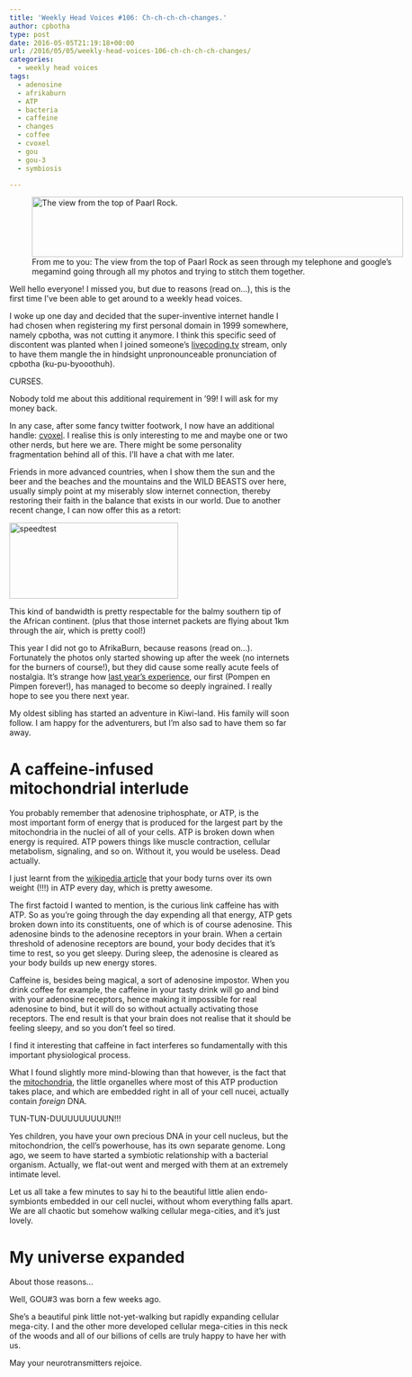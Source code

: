```yaml
---
title: 'Weekly Head Voices #106: Ch-ch-ch-ch-changes.'
author: cpbotha
type: post
date: 2016-05-05T21:19:18+00:00
url: /2016/05/05/weekly-head-voices-106-ch-ch-ch-ch-changes/
categories:
  - weekly head voices
tags:
  - adenosine
  - afrikaburn
  - ATP
  - bacteria
  - caffeine
  - changes
  - coffee
  - cvoxel
  - gou
  - gou-3
  - symbiosis

---
```

<figure id="attachment_2394" aria-describedby="caption-attachment-2394" style="width: 660px" class="wp-caption alignnone"><a href="https://cpbotha.net/wp-content/uploads/2016/05/view_from_paarl_rock.jpg" data-rel="lightbox-image-0" data-rl_title="" data-rl_caption="" title=""><img data-attachment-id="2394" data-permalink="https://cpbotha.net/2016/05/05/weekly-head-voices-106-ch-ch-ch-ch-changes/view_from_paarl_rock/" data-orig-file="https://cpbotha.net/wp-content/uploads/2016/05/view_from_paarl_rock.jpg" data-orig-size="8719,1413" data-comments-opened="1" data-image-meta="{&quot;aperture&quot;:&quot;0&quot;,&quot;credit&quot;:&quot;&quot;,&quot;camera&quot;:&quot;LG-D855&quot;,&quot;caption&quot;:&quot;&quot;,&quot;created_timestamp&quot;:&quot;1458659608&quot;,&quot;copyright&quot;:&quot;&quot;,&quot;focal_length&quot;:&quot;3.9700000286102&quot;,&quot;iso&quot;:&quot;0&quot;,&quot;shutter_speed&quot;:&quot;0&quot;,&quot;title&quot;:&quot;&quot;,&quot;orientation&quot;:&quot;0&quot;}" data-image-title="view_from_paarl_rock" data-image-description="" data-medium-file="https://cpbotha.net/wp-content/uploads/2016/05/view_from_paarl_rock-300x49.jpg" data-large-file="https://cpbotha.net/wp-content/uploads/2016/05/view_from_paarl_rock-1024x166.jpg" class="size-large wp-image-2394" src="https://cpbotha.net/wp-content/uploads/2016/05/view_from_paarl_rock-1024x166.jpg" alt="The view from the top of Paarl Rock." width="660" height="107" srcset="https://cpbotha.net/wp-content/uploads/2016/05/view_from_paarl_rock-1024x166.jpg 1024w, https://cpbotha.net/wp-content/uploads/2016/05/view_from_paarl_rock-300x49.jpg 300w, https://cpbotha.net/wp-content/uploads/2016/05/view_from_paarl_rock-768x124.jpg 768w" sizes="(max-width: 709px) 85vw, (max-width: 909px) 67vw, (max-width: 984px) 61vw, (max-width: 1362px) 45vw, 600px" /></a><figcaption id="caption-attachment-2394" class="wp-caption-text">From me to you: The view from the top of Paarl Rock as seen through my telephone and google&#8217;s megamind going through all my photos and trying to stitch them together.</figcaption></figure> 

Well hello everyone! I missed you, but due to reasons (read on&#8230;), this is the first time I&#8217;ve been able to get around to a weekly head voices.

I woke up one day and decided that the super-inventive internet handle I had chosen when registering my first personal domain in 1999 somewhere, namely cpbotha, was not cutting it anymore. I think this specific seed of discontent was planted when I joined someone&#8217;s [livecoding.tv][1] stream, only to have them mangle the in hindsight unpronounceable pronunciation of cpbotha (ku-pu-byooothuh).

CURSES.

Nobody told me about this additional requirement in &#8217;99! I will ask for my money back.

In any case, after some fancy twitter footwork, I now have an additional handle: [cvoxel][2]. I realise this is only interesting to me and maybe one or two other nerds, but here we are. There might be some personality fragmentation behind all of this. I&#8217;ll have a chat with me later.

Friends in more advanced countries, when I show them the sun and the beer and the beaches and the mountains and the WILD BEASTS over here, usually simply point at my miserably slow internet connection, thereby restoring their faith in the balance that exists in our world. Due to another recent change, I can now offer this as a retort:

<a href="https://cpbotha.net/wp-content/uploads/2016/05/speedtest.png" data-rel="lightbox-image-1" data-rl_title="" data-rl_caption="" title=""><img data-attachment-id="2396" data-permalink="https://cpbotha.net/2016/05/05/weekly-head-voices-106-ch-ch-ch-ch-changes/speedtest/" data-orig-file="https://cpbotha.net/wp-content/uploads/2016/05/speedtest.png" data-orig-size="300,135" data-comments-opened="1" data-image-meta="{&quot;aperture&quot;:&quot;0&quot;,&quot;credit&quot;:&quot;&quot;,&quot;camera&quot;:&quot;&quot;,&quot;caption&quot;:&quot;&quot;,&quot;created_timestamp&quot;:&quot;0&quot;,&quot;copyright&quot;:&quot;&quot;,&quot;focal_length&quot;:&quot;0&quot;,&quot;iso&quot;:&quot;0&quot;,&quot;shutter_speed&quot;:&quot;0&quot;,&quot;title&quot;:&quot;&quot;,&quot;orientation&quot;:&quot;0&quot;}" data-image-title="speedtest" data-image-description="" data-medium-file="https://cpbotha.net/wp-content/uploads/2016/05/speedtest-300x135.png" data-large-file="https://cpbotha.net/wp-content/uploads/2016/05/speedtest.png" class="alignnone size-full wp-image-2396" src="https://cpbotha.net/wp-content/uploads/2016/05/speedtest.png" alt="speedtest" width="300" height="135" /></a>

This kind of bandwidth is pretty respectable for the balmy southern tip of the African continent. (plus that those internet packets are flying about 1km through the air, which is pretty cool!)

This year I did not go to AfrikaBurn, because reasons (read on&#8230;). Fortunately the photos only started showing up after the week (no internets for the burners of course!), but they did cause some really acute feels of nostalgia. It&#8217;s strange how [last year&#8217;s experience][3], our first (Pompen en Pimpen forever!), has managed to become so deeply ingrained. I really hope to see you there next year.

My oldest sibling has started an adventure in Kiwi-land. His family will soon follow. I am happy for the adventurers, but I&#8217;m also sad to have them so far away.

# A caffeine-infused mitochondrial interlude

You probably remember that adenosine triphosphate, or ATP, is the most important form of energy that is produced for the largest part by the mitochondria in the nuclei of all of your cells. ATP is broken down when energy is required. ATP powers things like muscle contraction, cellular metabolism, signaling, and so on. Without it, you would be useless. Dead actually.

I just learnt from the [wikipedia article][4] that your body turns over its own weight (!!!) in ATP every day, which is pretty awesome.

The first factoid I wanted to mention, is the curious link caffeine has with ATP. So as you&#8217;re going through the day expending all that energy, ATP gets broken down into its constituents, one of which is of course adenosine. This adenosine binds to the adenosine receptors in your brain. When a certain threshold of adenosine receptors are bound, your body decides that it&#8217;s time to rest, so you get sleepy. During sleep, the adenosine is cleared as your body builds up new energy stores.

Caffeine is, besides being magical, a sort of adenosine impostor. When you drink coffee for example, the caffeine in your tasty drink will go and bind with your adenosine receptors, hence making it impossible for real adenosine to bind, but it will do so without actually activating those receptors. The end result is that your brain does not realise that it should be feeling sleepy, and so you don&#8217;t feel so tired.

I find it interesting that caffeine in fact interferes so fundamentally with this important physiological process.

What I found slightly more mind-blowing than that however, is the fact that the [mitochondria][5], the little organelles where most of this ATP production takes place, and which are embedded right in all of your cell nucei, actually contain _foreign_ DNA.

TUN-TUN-DUUUUUUUUUN!!!

Yes children, you have your own precious DNA in your cell nucleus, but the mitochondrion, the cell&#8217;s powerhouse, has its own separate genome. Long ago, we seem to have started a symbiotic relationship with a bacterial organism. Actually, we flat-out went and merged with them at an extremely intimate level.

Let us all take a few minutes to say hi to the beautiful little alien endo-symbionts embedded in our cell nuclei, without whom everything falls apart. We are all chaotic but somehow walking cellular mega-cities, and it&#8217;s just lovely.

# My universe expanded

About those reasons&#8230;

Well, GOU#3 was born a few weeks ago.

She&#8217;s a beautiful pink little not-yet-walking but rapidly expanding cellular mega-city. I and the other more developed cellular mega-cities in this neck of the woods and all of our billions of cells are truly happy to have her with us.

May your neurotransmitters rejoice.

&nbsp;

 [1]: https://www.livecoding.tv/livestreams/
 [2]: https://twitter.com/cvoxel
 [3]: /2015/06/14/weekly-head-voices-91-theyre-back/
 [4]: https://en.wikipedia.org/wiki/Adenosine_triphosphate
 [5]: https://en.wikipedia.org/wiki/Mitochondrion
